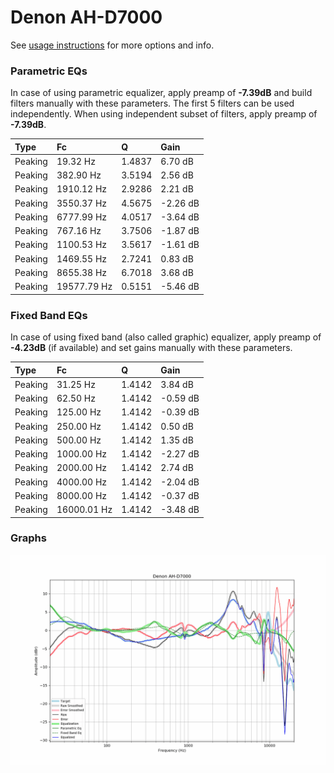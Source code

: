 # Denon AH-D7000
See [usage instructions](https://github.com/jaakkopasanen/AutoEq#usage) for more options and info.

### Parametric EQs
In case of using parametric equalizer, apply preamp of **-7.39dB** and build filters manually
with these parameters. The first 5 filters can be used independently.
When using independent subset of filters, apply preamp of **-7.39dB**.

| Type    | Fc          |      Q | Gain     |
|:--------|:------------|:-------|:---------|
| Peaking | 19.32 Hz    | 1.4837 | 6.70 dB  |
| Peaking | 382.90 Hz   | 3.5194 | 2.56 dB  |
| Peaking | 1910.12 Hz  | 2.9286 | 2.21 dB  |
| Peaking | 3550.37 Hz  | 4.5675 | -2.26 dB |
| Peaking | 6777.99 Hz  | 4.0517 | -3.64 dB |
| Peaking | 767.16 Hz   | 3.7506 | -1.87 dB |
| Peaking | 1100.53 Hz  | 3.5617 | -1.61 dB |
| Peaking | 1469.55 Hz  | 2.7241 | 0.83 dB  |
| Peaking | 8655.38 Hz  | 6.7018 | 3.68 dB  |
| Peaking | 19577.79 Hz | 0.5151 | -5.46 dB |

### Fixed Band EQs
In case of using fixed band (also called graphic) equalizer, apply preamp of **-4.23dB**
(if available) and set gains manually with these parameters.

| Type    | Fc          |      Q | Gain     |
|:--------|:------------|:-------|:---------|
| Peaking | 31.25 Hz    | 1.4142 | 3.84 dB  |
| Peaking | 62.50 Hz    | 1.4142 | -0.59 dB |
| Peaking | 125.00 Hz   | 1.4142 | -0.39 dB |
| Peaking | 250.00 Hz   | 1.4142 | 0.50 dB  |
| Peaking | 500.00 Hz   | 1.4142 | 1.35 dB  |
| Peaking | 1000.00 Hz  | 1.4142 | -2.27 dB |
| Peaking | 2000.00 Hz  | 1.4142 | 2.74 dB  |
| Peaking | 4000.00 Hz  | 1.4142 | -2.04 dB |
| Peaking | 8000.00 Hz  | 1.4142 | -0.37 dB |
| Peaking | 16000.01 Hz | 1.4142 | -3.48 dB |

### Graphs
![](./Denon%20AH-D7000.png)